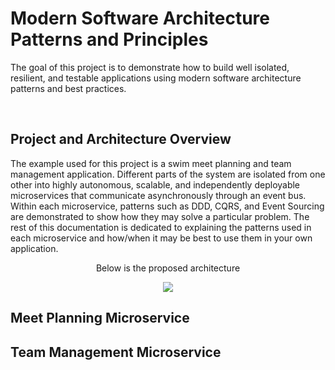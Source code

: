 <h1>
  Modern Software Architecture Patterns and Principles
 </h1>
 
The goal of this project is to demonstrate how to build well isolated, resilient, and testable applications using modern software architecture patterns and best practices.
   
<br />


## Project and Architecture Overview
The example used for this project is a swim meet planning and team management application. Different parts of the system are isolated from one other into highly autonomous, scalable, and independently deployable microservices that communicate asynchronously through an event bus. Within each microservice, patterns such as DDD, CQRS, and Event Sourcing are demonstrated to show how they may solve a particular problem. The rest of this documentation is dedicated to explaining the patterns used in each microservice and how/when it may be best to use them in your own application.
<br />

<p align="center">Below is the proposed architecture</p>
<p align="center">
  <img src="https://github.com/reyno120/SwimMeetApplicationUsingMicroservices/assets/59970959/c6213ba6-dcd8-4544-a0f3-69ecbabb1d45" />
</p>


## Meet Planning Microservice


## Team Management Microservice
